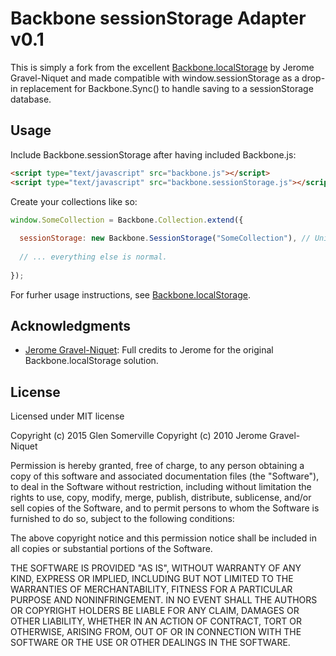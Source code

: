 # Backbone sessionStorage Adapter v0.1

This is simply a fork from the excellent [Backbone.localStorage](https://github.com/jeromegn/Backbone.localStorage) by Jerome Gravel-Niquet and made compatible with window.sessionStorage as a drop-in replacement for Backbone.Sync() to handle saving to a sessionStorage database.

## Usage

Include Backbone.sessionStorage after having included Backbone.js:

```html
<script type="text/javascript" src="backbone.js"></script>
<script type="text/javascript" src="backbone.sessionStorage.js"></script>
```

Create your collections like so:

```javascript
window.SomeCollection = Backbone.Collection.extend({
  
  sessionStorage: new Backbone.SessionStorage("SomeCollection"), // Unique name within your app.
  
  // ... everything else is normal.
  
});
```
For furher usage instructions, see [Backbone.localStorage](https://github.com/jeromegn/Backbone.localStorage).

## Acknowledgments

- [Jerome Gravel-Niquet](https://github.com/jeromegn): Full credits to Jerome for the original Backbone.localStorage solution.

## License

Licensed under MIT license

Copyright (c) 2015 Glen Somerville
Copyright (c) 2010 Jerome Gravel-Niquet

Permission is hereby granted, free of charge, to any person obtaining
a copy of this software and associated documentation files (the
"Software"), to deal in the Software without restriction, including
without limitation the rights to use, copy, modify, merge, publish,
distribute, sublicense, and/or sell copies of the Software, and to
permit persons to whom the Software is furnished to do so, subject to
the following conditions:

The above copyright notice and this permission notice shall be
included in all copies or substantial portions of the Software.

THE SOFTWARE IS PROVIDED "AS IS", WITHOUT WARRANTY OF ANY KIND,
EXPRESS OR IMPLIED, INCLUDING BUT NOT LIMITED TO THE WARRANTIES OF
MERCHANTABILITY, FITNESS FOR A PARTICULAR PURPOSE AND
NONINFRINGEMENT. IN NO EVENT SHALL THE AUTHORS OR COPYRIGHT HOLDERS BE
LIABLE FOR ANY CLAIM, DAMAGES OR OTHER LIABILITY, WHETHER IN AN ACTION
OF CONTRACT, TORT OR OTHERWISE, ARISING FROM, OUT OF OR IN CONNECTION
WITH THE SOFTWARE OR THE USE OR OTHER DEALINGS IN THE SOFTWARE.
